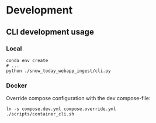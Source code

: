 # Development

## CLI development usage

### Local

```
conda env create
# ...
python ./snow_today_webapp_ingest/cli.py
```


### Docker

Override compose configuration with the dev compose-file:

```
ln -s compose.dev.yml compose.override.yml
./scripts/container_cli.sh
```
